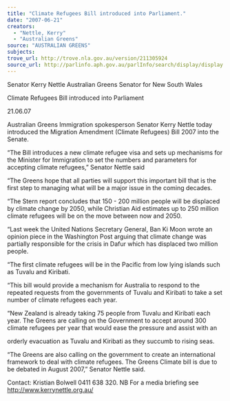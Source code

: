 ```yaml
---
title: "Climate Refugees Bill introduced into Parliament."
date: "2007-06-21"
creators:
  - "Nettle, Kerry"
  - "Australian Greens"
source: "AUSTRALIAN GREENS"
subjects:
trove_url: http://trove.nla.gov.au/version/211305924
source_url: http://parlinfo.aph.gov.au/parlInfo/search/display/display.w3p;query=Id%3A%22media/pressrel/16IN6%22
---
```


 Senator Kerry Nettle   Australian Greens Senator for New South Wales 

 

 

 Climate Refugees Bill  introduced into Parliament   

 21.06.07   

 Australian Greens Immigration spokesperson Senator Kerry Nettle today  introduced the Migration Amendment (Climate Refugees) Bill 2007 into  the Senate.    

 “The Bill introduces a new climate refugee visa and sets up mechanisms  for the Minister for Immigration to set the numbers and parameters for  accepting climate refugees,” Senator Nettle said   

 “The Greens hope that all parties will support this important bill that is  the first step to managing what will be a major issue in the coming  decades.   

 “The Stern report concludes that 150 - 200 million people will be displaced  by climate change by 2050, while Christian Aid estimates up to 250  million climate refugees will be on the move between now and 2050.   

 “Last week the United Nations Secretary General, Ban Ki Moon wrote an  opinion piece in the Washington Post arguing that climate change was  partially responsible for the crisis in Dafur which has displaced two  million people.   

 “The first climate refugees will be in the Pacific from low lying islands  such as Tuvalu and Kiribati.     

 “This bill would provide a mechanism for Australia to respond to the  repeated requests from the governments of Tuvalu and Kiribati to take a  set number of climate refugees each year.     

 “New Zealand is already taking 75 people from Tuvalu and Kiribati each  year. The Greens are calling on the Government to accept around 300  climate refugees per year that would ease the pressure and assist with an 

 orderly evacuation as Tuvalu and Kiribati as they succumb to rising seas.   

 “The Greens are also calling on the government to create an international  framework to deal with climate refugees. The Greens Climate bill is due to  be debated in August 2007,” Senator Nettle said.    

 Contact:  Kristian Bolwell 0411 638 320.   NB For a media briefing see http://www.kerrynettle.org.au/

